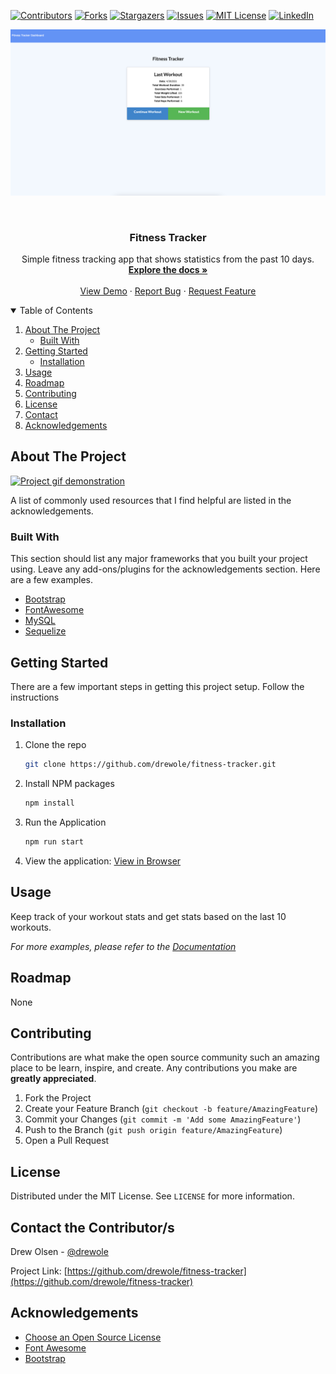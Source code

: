 
<!-- PROJECT SHIELDS -->
<!--
*** I'm using markdown "reference style" links for readability.
*** Reference links are enclosed in brackets [ ] instead of parentheses ( ).
*** See the bottom of this document for the declaration of the reference variables
*** for contributors-url, forks-url, etc. This is an optional, concise syntax you may use.
*** https://www.markdownguide.org/basic-syntax/#reference-style-links
-->
[![Contributors][contributors-shield]][contributors-url]
[![Forks][forks-shield]][forks-url]
[![Stargazers][stars-shield]][stars-url]
[![Issues][issues-shield]][issues-url]
[![MIT License][license-shield]][license-url]
[![LinkedIn][linkedin-shield]][linkedin-url]


[![Project screenshot][project-screenshot]](https://example.com)
<!-- PROJECT LOGO -->
<br />
<p align="center">
  <!-- <a href="#">
    <img src="/public/images/MusiclabLogo.png" alt="Logo"/>
  </a> -->

  <h3 align="center">Fitness Tracker</h3>

  <p align="center">
    Simple fitness tracking app that shows statistics from the past 10 days.
    <br />
    <a href="https://github.com/drewole/fitness-tracker"><strong>Explore the docs »</strong></a>
    <br />
    <br />
    <a href="https://github.com/drewole/fitness-tracker">View Demo</a>
    ·
    <a href="https://github.com/drewole/fitness-tracker/issues">Report Bug</a>
    ·
    <a href="https://github.com/drewole/fitness-tracker/issues">Request Feature</a>
  </p>
</p>



<!-- TABLE OF CONTENTS -->
<details open="open">
  <summary>Table of Contents</summary>
  <ol>
    <li>
      <a href="#about-the-project">About The Project</a>
      <ul>
        <li><a href="#built-with">Built With</a></li>
      </ul>
    </li>
    <li>
      <a href="#getting-started">Getting Started</a>
      <ul>
        <!-- <li><a href="#prerequisites">Prerequisites</a></li> -->
        <li><a href="#installation">Installation</a></li>
      </ul>
    </li>
    <li><a href="#usage">Usage</a></li>
    <li><a href="#roadmap">Roadmap</a></li>
    <li><a href="#contributing">Contributing</a></li>
    <li><a href="#license">License</a></li>
    <li><a href="#contact">Contact</a></li>
    <li><a href="#acknowledgements">Acknowledgements</a></li>
  </ol>
</details>



<!-- ABOUT THE PROJECT -->
## About The Project

[![Project gif demonstration][project-gif]](https://example.com)



A list of commonly used resources that I find helpful are listed in the acknowledgements.

### Built With

This section should list any major frameworks that you built your project using. Leave any add-ons/plugins for the acknowledgements section. Here are a few examples.
* [Bootstrap](https://getbootstrap.com)
* [FontAwesome](https://fontawesome.com)
* [MySQL](https://mysql.com)
* [Sequelize](https://sequelize.org/)



<!-- GETTING STARTED -->
## Getting Started
There are a few important steps in getting this project setup. Follow the instructions

<!-- ### Prerequisites

This is an example of how to list things you need to use the software and how to install them.
* npm
  ```sh
  npm install npm@latest -g
  ```
* My Sql
  ```sh
  npm install npm@latest -g
  ``` -->

### Installation

 <!--Get a free API Key at [https://example.com](https://example.com) -->
1. Clone the repo
   ```sh
   git clone https://github.com/drewole/fitness-tracker.git
   ```
2. Install NPM packages
   ```sh
   npm install
   ```
4. Run the Application
   ```sh
   npm run start
   ```
6. View the application:
   [View in Browser](localhost:3001)



<!-- USAGE EXAMPLES -->
## Usage

Keep track of your workout stats and get stats based on the last 10 workouts.

_For more examples, please refer to the [Documentation](https://github.com/drewole/fitness-tracker)_



<!-- ROADMAP -->
## Roadmap

None

<!-- See the [open issues](https://github.com/drewole/fitness-tracker/issues) for a list of proposed features (and known issues). -->



<!-- CONTRIBUTING -->
## Contributing

Contributions are what make the open source community such an amazing place to be learn, inspire, and create. Any contributions you make are **greatly appreciated**.

1. Fork the Project
2. Create your Feature Branch (`git checkout -b feature/AmazingFeature`)
3. Commit your Changes (`git commit -m 'Add some AmazingFeature'`)
4. Push to the Branch (`git push origin feature/AmazingFeature`)
5. Open a Pull Request



<!-- LICENSE -->
## License

Distributed under the MIT License. See `LICENSE` for more information.



<!-- CONTACT -->
## Contact the Contributor/s

Drew Olsen - [@drewole](https://github.com/drewole)


Project Link: [https://github.com/drewole/fitness-tracker](https://github.com/drewole/fitness-tracker)



<!-- ACKNOWLEDGEMENTS -->
## Acknowledgements
* [Choose an Open Source License](https://choosealicense.com)
* [Font Awesome](https://fontawesome.com)
* [Bootstrap](https://getbootstrap.com)





<!-- MARKDOWN LINKS & IMAGES -->
<!-- https://www.markdownguide.org/basic-syntax/#reference-style-links -->
[contributors-shield]: https://img.shields.io/github/contributors/drewole/fitness-tracker.svg?style=for-the-badge
[contributors-url]: https://github.com/drewole/fitness-tracker/graphs/contributors
[forks-shield]: https://img.shields.io/github/forks/drewole/fitness-tracker.svg?style=for-the-badge
[forks-url]: https://github.com/drewole/fitness-tracker/network/members
[stars-shield]: https://img.shields.io/github/stars/drewole/fitness-tracker.svg?style=for-the-badge
[stars-url]: https://github.com/drewole/fitness-tracker/stargazers
[issues-shield]: https://img.shields.io/github/issues/drewole/fitness-tracker.svg?style=for-the-badge
[issues-url]: https://github.com/drewole/fitness-tracker/issues
[license-shield]: https://img.shields.io/github/license/drewole/fitness-tracker.svg?style=for-the-badge
[license-url]: https://github.com/drewole/fitness-tracker/blob/master/LICENSE.txt
[linkedin-shield]: https://img.shields.io/badge/-LinkedIn-black.svg?style=for-the-badge&logo=linkedin&colorB=555
[linkedin-url]: https://linkedin.com/in/drewole
[project-screenshot]: /public/images/screenshot.png
[project-gif]: /public/images/screenshot.gif
[project-logo]: /public/images/logo.png
